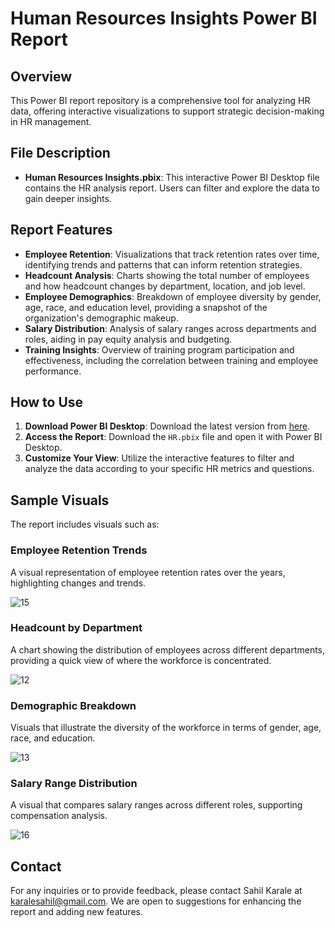 # Human Resources Insights Power BI Report

## Overview
This Power BI report repository is a comprehensive tool for analyzing HR data, offering interactive visualizations to support strategic decision-making in HR management.

## File Description
- **Human Resources Insights.pbix**: This interactive Power BI Desktop file contains the HR analysis report. Users can filter and explore the data to gain deeper insights.

## Report Features
- **Employee Retention**: Visualizations that track retention rates over time, identifying trends and patterns that can inform retention strategies.
- **Headcount Analysis**: Charts showing the total number of employees and how headcount changes by department, location, and job level.
- **Employee Demographics**: Breakdown of employee diversity by gender, age, race, and education level, providing a snapshot of the organization's demographic makeup.
- **Salary Distribution**: Analysis of salary ranges across departments and roles, aiding in pay equity analysis and budgeting.
- **Training Insights**: Overview of training program participation and effectiveness, including the correlation between training and employee performance.

## How to Use
1. **Download Power BI Desktop**: Download the latest version from [here](https://powerbi.microsoft.com/desktop/).
2. **Access the Report**: Download the `HR.pbix` file and open it with Power BI Desktop.
3. **Customize Your View**: Utilize the interactive features to filter and analyze the data according to your specific HR metrics and questions.

## Sample Visuals
The report includes visuals such as:

### Employee Retention Trends
A visual representation of employee retention rates over the years, highlighting changes and trends.

![15](https://github.com/user-attachments/assets/ea61b576-292b-4c5b-b166-c4b640510858)

### Headcount by Department
A chart showing the distribution of employees across different departments, providing a quick view of where the workforce is concentrated.

![12](https://github.com/user-attachments/assets/82703ad9-5680-4884-925f-67eba002807a)


### Demographic Breakdown
Visuals that illustrate the diversity of the workforce in terms of gender, age, race, and education.

![13](https://github.com/user-attachments/assets/2ee084ee-5f2f-457f-8e51-01fc69aad77c)


### Salary Range Distribution
A visual that compares salary ranges across different roles, supporting compensation analysis.

![16](https://github.com/user-attachments/assets/07b8cb77-c1fa-4b78-adda-4f0b26d303af)


## Contact
For any inquiries or to provide feedback, please contact Sahil Karale at karalesahil@gmail.com. We are open to suggestions for enhancing the report and adding new features.
